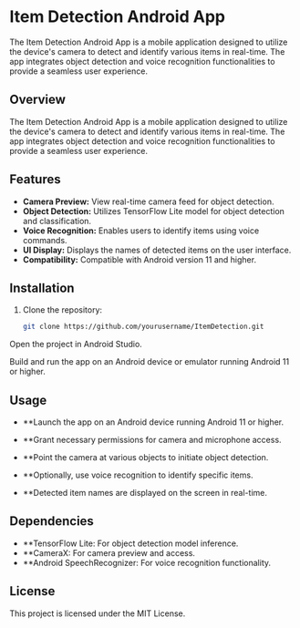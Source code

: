 # Item Detection Android App

The Item Detection Android App is a mobile application designed to utilize the device's camera to detect and identify various items in real-time. The app integrates object detection and voice recognition functionalities to provide a seamless user experience.

## Overview

The Item Detection Android App is a mobile application designed to utilize the device's camera to detect and identify various items in real-time. The app integrates object detection and voice recognition functionalities to provide a seamless user experience.

## Features

- **Camera Preview:** View real-time camera feed for object detection.
- **Object Detection:** Utilizes TensorFlow Lite model for object detection and classification.
- **Voice Recognition:** Enables users to identify items using voice commands.
- **UI Display:** Displays the names of detected items on the user interface.
- **Compatibility:** Compatible with Android version 11 and higher.

## Installation

1. Clone the repository:

   ```bash
   git clone https://github.com/yourusername/ItemDetection.git
Open the project in Android Studio.

Build and run the app on an Android device or emulator running Android 11 or higher.

## Usage
- **Launch the app on an Android device running Android 11 or higher.

- **Grant necessary permissions for camera and microphone access.

- **Point the camera at various objects to initiate object detection.

- **Optionally, use voice recognition to identify specific items.

- **Detected item names are displayed on the screen in real-time.

## Dependencies
- **TensorFlow Lite: For object detection model inference.
- **CameraX: For camera preview and access.
- **Android SpeechRecognizer: For voice recognition functionality.

## License
This project is licensed under the MIT License.
